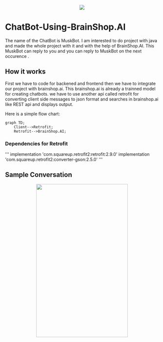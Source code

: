 <p align="center">
  <img  src="https://user-images.githubusercontent.com/78891081/185777328-c1e3c022-3d8f-4b7a-84c8-da5e31602076.png">
</p>

# ChatBot-Using-BrainShop.AI

The name of the ChatBot is MuskBot. I am interested to do project with java and made the whole project with it and with the help of BrainShop.AI.
This MuskBot can reply to you and you can reply to MuskBot on the next occurence .

## How it works

First we have to code for backened and frontend then we have to integrate our project with brainshop.ai. This brainshop.ai is already a trainned model for creating
chatbots. we have to use another api called retrofit for converting client side messages to json format and searches in brainshop.ai like REST api and displays output.

Here is a simple flow chart:

```mermaid
graph TD;
    Client-->Retrofit;
    Retrofit-->BrainShop.AI;
```

### Dependencies for Retrofit

'''
implementation 'com.squareup.retrofit2:retrofit:2.9.0'
implementation 'com.squareup.retrofit2:converter-gson:2.5.0'
'''

## Sample Conversation

<p align="center">
  <img  src="https://user-images.githubusercontent.com/78891081/185777578-e793072c-e85c-4967-8c97-0f640e10facb.jpg" width = "300" height = "500">
</p>


